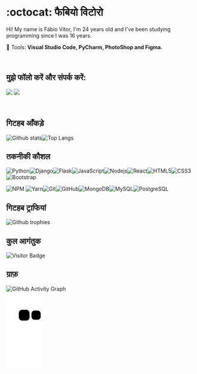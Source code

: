 # :octocat: फैबियो विटोरो

<p align="left"> 
  
  Hi! My name is Fábio Vitor, I'm 24 years old and I've been studying programming since I was 16 years.
</p>

<p align="left">
  💼 Tools: <strong>Visual Studio Code, PyCharm, PhotoShop and Figma.</strong>
</p>

<br>

## मुझे फॉलो करें और संपर्क करें:

<p align="left">

  <a href="mailto:fabvitor2010@gmail.com?subject=Contato através do Github" alt="Gmail">
  <img src="https://img.shields.io/badge/-Gmail-black?style=flat-square&labelColor=FF0000&logo=gmail&logoColor=white&link=LINK-DO-SEU-EMAIL" /></a>

  <a href="https://www.linkedin.com/in/fvitor7/" alt="Linkedin">
  <img src="https://img.shields.io/badge/-Linkedin-black?style=flat-square&logo=Linkedin&logoColor=white&link=LINK-DO-SEU-LINKEDIN" /></a>

</p>  

<br>

## गिटहब आँकड़े

![Github stats](https://github-readme-stats.vercel.app/api?username=FVitor7&hide=issues&theme=gruvbox&show_icons=true&hide_border=false&count_private=true&include_all_commits=true&line_height=24.5)![Top Langs](https://github-readme-stats.vercel.app/api/top-langs/?username=FVitor7&layout=compact&theme=gruvbox&langs_count=10)

## तकनीकी कौशल

![Python](https://img.shields.io/badge/-Python-black?style=flat-square&logo=python)![Django](https://img.shields.io/badge/-Django-black?style=flat-square&logo=django)![Flask](https://img.shields.io/badge/-Flask-black?style=flat-square&logo=flask)![JavaScript](https://img.shields.io/badge/-JavaScript-black?style=flat-square&logo=javascript)![Nodejs](https://img.shields.io/badge/NodeJs-black.svg?logo=node.js&logoColor=white)![React](https://img.shields.io/badge/-React-black?style=flat-square&logo=react)![HTML5](https://img.shields.io/badge/-HTML5-black?style=flat-square&logo=html5&logoColor=white)![CSS3](https://img.shields.io/badge/-CSS3-black?style=flat-square&logo=css3)![Bootstrap](https://img.shields.io/badge/-Bootstrap-black?style=flat-square&logo=bootstrap)

<!--![TypeScript](https://img.shields.io/badge/-TypeScript-007ACC?style=flat-square&logo=typescript)-->

![NPM](https://img.shields.io/badge/NPM-black.svg?logo=npm)
![Yarn](https://img.shields.io/badge/Yarn-black.svg?logo=yarn&logoColor=white)![Git](https://img.shields.io/badge/-Git-black?style=flat-square&logo=git)![GitHub](https://img.shields.io/badge/-GitHub-black?style=flat-square&logo=github)![MongoDB](https://img.shields.io/badge/-MongoDB-black?style=flat-square&logo=mongodb)![MySQL](https://img.shields.io/badge/-MySQL-black?style=flat-square&logo=MySQL)![PostgreSQL](https://img.shields.io/badge/-PostgresSQL-black?style=flat-square&logo=PostgreSQL)

## गिटहब ट्राफियां

![Github trophies](https://github-profile-trophy.vercel.app/?username=fvitor7&theme=dracula)

## कुल आगंतुक

![Visitor Badge](https://visitor-badge.laobi.icu/badge?page_id=fvitor7.fvitor7)

## ग्राफ़

![GitHub Activity Graph](https://activity-graph.herokuapp.com/graph?username=FVitor7)

![Snake animation](https://github.com/FVitor7/FVitor7/blob/output/github-contribution-grid-snake.svg)
